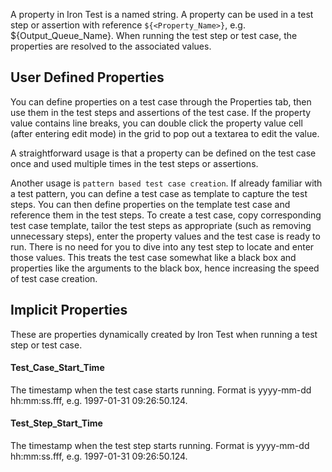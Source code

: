A property in Iron Test is a named string. A property can be used in a test step or assertion with reference `${<Property_Name>}`, e.g. ${Output_Queue_Name}. When running the test step or test case, the properties are resolved to the associated values.

## User Defined Properties
You can define properties on a test case through the Properties tab, then use them in the test steps and assertions of the test case. If the property value contains line breaks, you can double click the property value cell (after entering edit mode) in the grid to pop out a textarea to edit the value.

A straightforward usage is that a property can be defined on the test case once and used multiple times in the test steps or assertions.

Another usage is `pattern based test case creation`. If already familiar with a test pattern, you can define a test case as template to capture the test steps. You can then define properties on the template test case and reference them in the test steps. To create a test case, copy corresponding test case template, tailor the test steps as appropriate (such as removing unnecessary steps), enter the property values and the test case is ready to run. There is no need for you to dive into any test step to locate and enter those values. This treats the test case somewhat like a black box and properties like the arguments to the black box, hence increasing the speed of test case creation.

## Implicit Properties
These are properties dynamically created by Iron Test when running a test step or test case.

#### Test_Case_Start_Time
The timestamp when the test case starts running. Format is yyyy-mm-dd hh:mm:ss.fff, e.g. 1997-01-31 09:26:50.124.

#### Test_Step_Start_Time
The timestamp when the test step starts running. Format is yyyy-mm-dd hh:mm:ss.fff, e.g. 1997-01-31 09:26:50.124.

